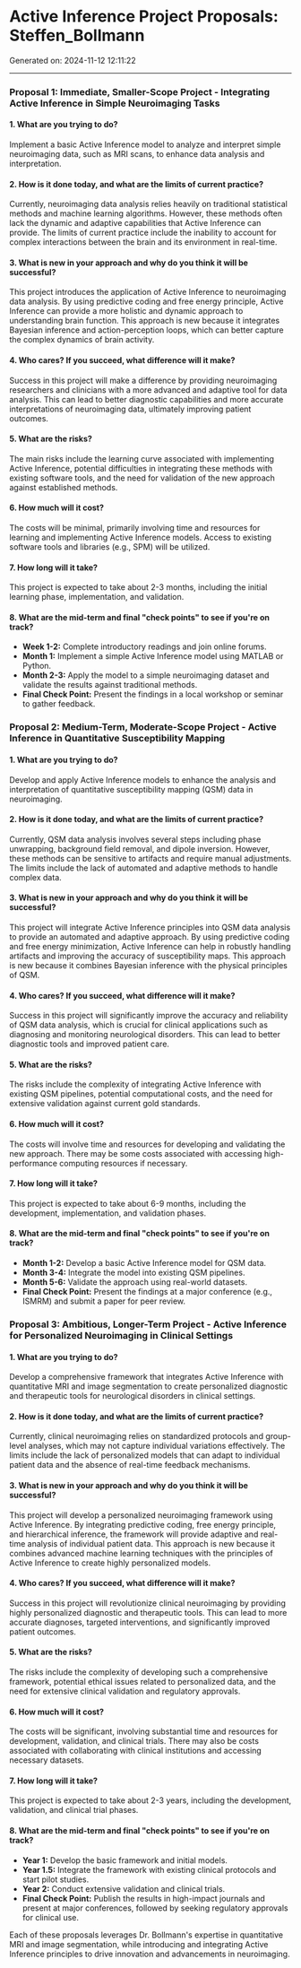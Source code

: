 # Active Inference Project Proposals: Steffen_Bollmann

Generated on: 2024-11-12 12:11:22

---

### Proposal 1: Immediate, Smaller-Scope Project - Integrating Active Inference in Simple Neuroimaging Tasks

#### 1. What are you trying to do?
Implement a basic Active Inference model to analyze and interpret simple neuroimaging data, such as MRI scans, to enhance data analysis and interpretation.

#### 2. How is it done today, and what are the limits of current practice?
Currently, neuroimaging data analysis relies heavily on traditional statistical methods and machine learning algorithms. However, these methods often lack the dynamic and adaptive capabilities that Active Inference can provide. The limits of current practice include the inability to account for complex interactions between the brain and its environment in real-time.

#### 3. What is new in your approach and why do you think it will be successful?
This project introduces the application of Active Inference to neuroimaging data analysis. By using predictive coding and free energy principle, Active Inference can provide a more holistic and dynamic approach to understanding brain function. This approach is new because it integrates Bayesian inference and action-perception loops, which can better capture the complex dynamics of brain activity.

#### 4. Who cares? If you succeed, what difference will it make?
Success in this project will make a difference by providing neuroimaging researchers and clinicians with a more advanced and adaptive tool for data analysis. This can lead to better diagnostic capabilities and more accurate interpretations of neuroimaging data, ultimately improving patient outcomes.

#### 5. What are the risks?
The main risks include the learning curve associated with implementing Active Inference, potential difficulties in integrating these methods with existing software tools, and the need for validation of the new approach against established methods.

#### 6. How much will it cost?
The costs will be minimal, primarily involving time and resources for learning and implementing Active Inference models. Access to existing software tools and libraries (e.g., SPM) will be utilized.

#### 7. How long will it take?
This project is expected to take about 2-3 months, including the initial learning phase, implementation, and validation.

#### 8. What are the mid-term and final "check points" to see if you're on track?
- **Week 1-2:** Complete introductory readings and join online forums.
- **Month 1:** Implement a simple Active Inference model using MATLAB or Python.
- **Month 2-3:** Apply the model to a simple neuroimaging dataset and validate the results against traditional methods.
- **Final Check Point:** Present the findings in a local workshop or seminar to gather feedback.

### Proposal 2: Medium-Term, Moderate-Scope Project - Active Inference in Quantitative Susceptibility Mapping

#### 1. What are you trying to do?
Develop and apply Active Inference models to enhance the analysis and interpretation of quantitative susceptibility mapping (QSM) data in neuroimaging.

#### 2. How is it done today, and what are the limits of current practice?
Currently, QSM data analysis involves several steps including phase unwrapping, background field removal, and dipole inversion. However, these methods can be sensitive to artifacts and require manual adjustments. The limits include the lack of automated and adaptive methods to handle complex data.

#### 3. What is new in your approach and why do you think it will be successful?
This project will integrate Active Inference principles into QSM data analysis to provide an automated and adaptive approach. By using predictive coding and free energy minimization, Active Inference can help in robustly handling artifacts and improving the accuracy of susceptibility maps. This approach is new because it combines Bayesian inference with the physical principles of QSM.

#### 4. Who cares? If you succeed, what difference will it make?
Success in this project will significantly improve the accuracy and reliability of QSM data analysis, which is crucial for clinical applications such as diagnosing and monitoring neurological disorders. This can lead to better diagnostic tools and improved patient care.

#### 5. What are the risks?
The risks include the complexity of integrating Active Inference with existing QSM pipelines, potential computational costs, and the need for extensive validation against current gold standards.

#### 6. How much will it cost?
The costs will involve time and resources for developing and validating the new approach. There may be some costs associated with accessing high-performance computing resources if necessary.

#### 7. How long will it take?
This project is expected to take about 6-9 months, including the development, implementation, and validation phases.

#### 8. What are the mid-term and final "check points" to see if you're on track?
- **Month 1-2:** Develop a basic Active Inference model for QSM data.
- **Month 3-4:** Integrate the model into existing QSM pipelines.
- **Month 5-6:** Validate the approach using real-world datasets.
- **Final Check Point:** Present the findings at a major conference (e.g., ISMRM) and submit a paper for peer review.

### Proposal 3: Ambitious, Longer-Term Project - Active Inference for Personalized Neuroimaging in Clinical Settings

#### 1. What are you trying to do?
Develop a comprehensive framework that integrates Active Inference with quantitative MRI and image segmentation to create personalized diagnostic and therapeutic tools for neurological disorders in clinical settings.

#### 2. How is it done today, and what are the limits of current practice?
Currently, clinical neuroimaging relies on standardized protocols and group-level analyses, which may not capture individual variations effectively. The limits include the lack of personalized models that can adapt to individual patient data and the absence of real-time feedback mechanisms.

#### 3. What is new in your approach and why do you think it will be successful?
This project will develop a personalized neuroimaging framework using Active Inference. By integrating predictive coding, free energy principle, and hierarchical inference, the framework will provide adaptive and real-time analysis of individual patient data. This approach is new because it combines advanced machine learning techniques with the principles of Active Inference to create highly personalized models.

#### 4. Who cares? If you succeed, what difference will it make?
Success in this project will revolutionize clinical neuroimaging by providing highly personalized diagnostic and therapeutic tools. This can lead to more accurate diagnoses, targeted interventions, and significantly improved patient outcomes.

#### 5. What are the risks?
The risks include the complexity of developing such a comprehensive framework, potential ethical issues related to personalized data, and the need for extensive clinical validation and regulatory approvals.

#### 6. How much will it cost?
The costs will be significant, involving substantial time and resources for development, validation, and clinical trials. There may also be costs associated with collaborating with clinical institutions and accessing necessary datasets.

#### 7. How long will it take?
This project is expected to take about 2-3 years, including the development, validation, and clinical trial phases.

#### 8. What are the mid-term and final "check points" to see if you're on track?
- **Year 1:** Develop the basic framework and initial models.
- **Year 1.5:** Integrate the framework with existing clinical protocols and start pilot studies.
- **Year 2:** Conduct extensive validation and clinical trials.
- **Final Check Point:** Publish the results in high-impact journals and present at major conferences, followed by seeking regulatory approvals for clinical use.

Each of these proposals leverages Dr. Bollmann's expertise in quantitative MRI and image segmentation, while introducing and integrating Active Inference principles to drive innovation and advancements in neuroimaging.